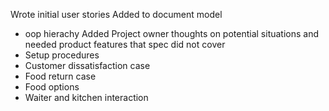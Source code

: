 Wrote initial user stories
Added to document model

- oop hierachy
  Added Project owner thoughts on potential situations and needed product features that spec did not cover
- Setup procedures
- Customer dissatisfaction case
- Food return case
- Food options
- Waiter and kitchen interaction
